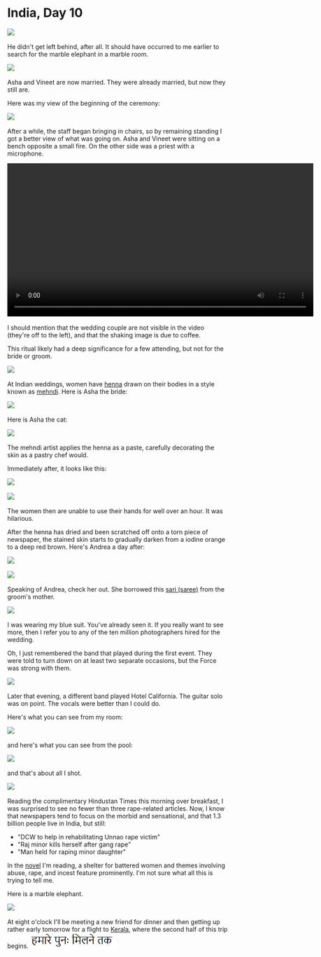 India, Day 10
=============
![](india4_23_small.webp)

He didn't get left behind, after all.  It should have occurred to me earlier
to search for the marble elephant in a marble room.

![](india4_26_small.webp)

Asha and Vineet are now married.  They were already married, but now they still
are.

Here was my view of the beginning of the ceremony:

![](india4_34_small.webp)

After a while, the staff began bringing in chairs, so by remaining standing I
got a better view of what was going on.  Asha and Vineet were sitting on a
bench opposite a small fire.  On the other side was a priest with a microphone.

<video controls="true" width="700">
  <source src="havan.mp4" type="video/mp4"/>
</video>

I should mention that the wedding couple are not visible in the video (they're
off to the left), and that the shaking image is due to coffee.

This ritual likely had a deep significance for a few attending, but not for the
bride or groom.

![](india4_35_small.webp)

At Indian weddings, women have [henna][1] drawn on their bodies in a style
known as [mehndi][2].  Here is Asha the bride:

![](india4_17_small.webp)

Here is Asha the cat:

![](asha3_small.webp)

The mehndi artist applies the henna as a paste, carefully decorating the skin
as a pastry chef would.

Immediately after, it looks like this:

![](india4_7_small.webp)

![](india4_8_small.webp)

The women then are unable to use their hands for well over an hour.  It was
hilarious.

After the henna has dried and been scratched off onto a torn piece of
newspaper, the stained skin starts to gradually darken from a iodine orange to
a deep red brown.  Here's Andrea a day after:

![](india4_37_small.webp)

![](india4_38_small.webp)

Speaking of Andrea, check her out.  She borrowed this [sari (saree)][3] from
the groom's mother.

![](india4_29_small.webp)

I was wearing my blue suit.  You've already seen it.  If you really want to
see more, then I refer you to any of the ten million photographers hired for
the wedding.

Oh, I just remembered the band that played during the first event.  They were
told to turn down on at least two separate occasions, but the Force was strong
with them.

![](india4_21_small.webp)

Later that evening, a different band played Hotel California.  The guitar solo
was on point.  The vocals were better than I could do.

Here's what you can see from my room:

![](india4_2_small.webp)

and here's what you can see from the pool:

![](india4_22_small.webp)

and that's about all I shot.

![](hindustan_small.webp)

Reading the complimentary Hindustan Times this morning over breakfast, I was
surprised to see no fewer than three rape-related articles.  Now, I know that
newspapers tend to focus on the morbid and sensational, and that 1.3 billion
people live in India, but still:

- "DCW to help in rehabilitating Unnao rape victim"
- "Raj minor kills herself after gang rape"
- "Man held for raping minor daughter"

In the [novel][4] I'm reading, a shelter for battered women and themes
involving abuse, rape, and incest feature prominently. I'm not sure what all
this is trying to tell me.

Here is a marble elephant.

![](india4_24_small.webp)

At eight o'clock I'll be meeting a new friend for dinner and then getting up
rather early tomorrow for a flight to [Kerala][5], where the second half of
this trip begins.
<img style="width: 200px;" src="hindi.png"/>

[1]: https://en.wikipedia.org/wiki/Henna
[2]: https://en.wikipedia.org/wiki/Mehndi
[3]: https://en.wikipedia.org/wiki/Sari
[4]: https://en.wikipedia.org/wiki/1Q84
[5]: https://en.wikipedia.org/wiki/Kerala
